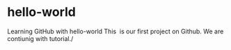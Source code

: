 # hello-world
Learning GitHub with hello-world
This  is our first project on Github.
We are contiunig with tutorial./
